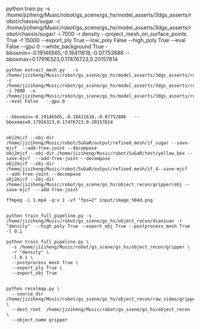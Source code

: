 python train.py   -s /home/jiziheng/Music/robot/gs_scene/gs_hs/model_asserts/3dgs_asserts/robot/chassis/sugar   -c /home/jiziheng/Music/robot/gs_scene/gs_hs/model_asserts/3dgs_asserts/robot/chassis/sugar/   -i 7000   -r density  --project_mesh_on_surface_points True -f 15000  --export_ply True   --low_poly False   --high_poly True   --eval False   --gpu 0   --white_background True -bboxmin=-0.19146565,-0.18411618,-0.07752886   --bboxmax=0.17916323,0.17476723,0.20157814



```
python extract_mesh.py   -s /home/jiziheng/Music/robot/gs_scene/gs_hs/model_asserts/3dgs_asserts/robot/chassis/sugar   -c /home/jiziheng/Music/robot/gs_scene/gs_hs/model_asserts/3dgs_asserts/robot/chassis/sugar/   -i 7000  -o /home/jiziheng/Music/robot/gs_scene/gs_hs/model_asserts/3dgs_asserts/robot/chassis/sugar --eval False   --gpu 0  


--bboxmin=-0.19146565,-0.18411618,-0.07752886   --bboxmax=0.17916323,0.17476723,0.20157814


obj2mjcf --obj-dir /home/jiziheng/Music/robot/SuGaR/output/refined_mesh/if_sugar --save-mjcf  --add-free-joint --decompose
obj2mjcf --obj-dir /home/jiziheng/Music/robot/SuGaR/test/yellow_box --save-mjcf  --add-free-joint --decompose
obj2mjcf --obj-dir /home/jiziheng/Music/robot/SuGaR/output/refined_mesh/if_4--save-mjcf  --add-free-joint --decompose
obj2mjcf --obj-dir /home/jiziheng/Music/robot/gs_scene/gs_hs/object_recon/gripper/obj --save-mjcf  --add-free-joint

ffmpeg -i 1.mp4 -q:v 1 -vf "fps=2" input/image_%04d.png


python train_full_pipeline.py -s /home/jiziheng/Music/robot/gs_scene/gs_hs/object_recon/dianzuan -r "density"  --high_poly True --export_obj True --postprocess_mesh True -l 0.1

python train_full_pipeline.py \
  -s /home/jiziheng/Music/robot/gs_scene/gs_hs/object_recon/gripper \
  -r "density" \
  -l 0.1 \
  --postprocess_mesh True \
  --export_ply True \
  --export_obj True


python recolmap.py \
  --source_dir /home/jiziheng/Music/robot/gs_scene/gs_hs/object_recon/raw_video/gripper \
  --dest_root  /home/jiziheng/Music/robot/gs_scene/gs_hs/object_recon \
  --object_name gripper

